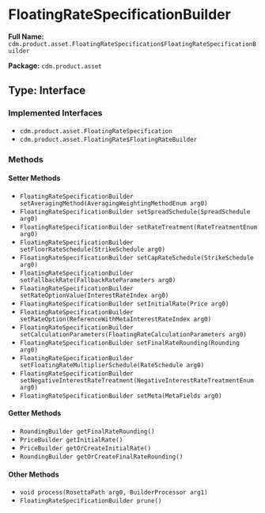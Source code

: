 # FloatingRateSpecificationBuilder

**Full Name:** `cdm.product.asset.FloatingRateSpecification$FloatingRateSpecificationBuilder`

**Package:** `cdm.product.asset`

## Type: Interface

### Implemented Interfaces

- `cdm.product.asset.FloatingRateSpecification`
- `cdm.product.asset.FloatingRate$FloatingRateBuilder`

### Methods

#### Setter Methods

- `FloatingRateSpecificationBuilder setAveragingMethod(AveragingWeightingMethodEnum arg0)`
- `FloatingRateSpecificationBuilder setSpreadSchedule(SpreadSchedule arg0)`
- `FloatingRateSpecificationBuilder setRateTreatment(RateTreatmentEnum arg0)`
- `FloatingRateSpecificationBuilder setFloorRateSchedule(StrikeSchedule arg0)`
- `FloatingRateSpecificationBuilder setCapRateSchedule(StrikeSchedule arg0)`
- `FloatingRateSpecificationBuilder setFallbackRate(FallbackRateParameters arg0)`
- `FloatingRateSpecificationBuilder setRateOptionValue(InterestRateIndex arg0)`
- `FloatingRateSpecificationBuilder setInitialRate(Price arg0)`
- `FloatingRateSpecificationBuilder setRateOption(ReferenceWithMetaInterestRateIndex arg0)`
- `FloatingRateSpecificationBuilder setCalculationParameters(FloatingRateCalculationParameters arg0)`
- `FloatingRateSpecificationBuilder setFinalRateRounding(Rounding arg0)`
- `FloatingRateSpecificationBuilder setFloatingRateMultiplierSchedule(RateSchedule arg0)`
- `FloatingRateSpecificationBuilder setNegativeInterestRateTreatment(NegativeInterestRateTreatmentEnum arg0)`
- `FloatingRateSpecificationBuilder setMeta(MetaFields arg0)`

#### Getter Methods

- `RoundingBuilder getFinalRateRounding()`
- `PriceBuilder getInitialRate()`
- `PriceBuilder getOrCreateInitialRate()`
- `RoundingBuilder getOrCreateFinalRateRounding()`

#### Other Methods

- `void process(RosettaPath arg0, BuilderProcessor arg1)`
- `FloatingRateSpecificationBuilder prune()`

